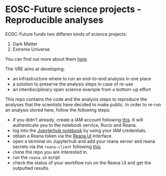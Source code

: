 # EOSC-Future science projects - Reproducible analyses

EOSC-Future funds two differen kinds of science projects:
1. Dark Matter 
2. Extreme Universe

You can find out more about them [here](https://escape2020.pages.in2p3.fr/virtual-environment/home/). 

The VRE aims at developing:
- an infrastructure where to run an end-to-end analysis in one place
- a solution to preserve the analysis steps in case of re-use 
- an interdisciplinary open science example from a bottom-up effort

This repo contains the code and the analysis steps to reproduce the analyses that the scientists have decided to make public. 
In order to re-run an analysis stored here, follow the following steps:

- if you didn't already, create a IAM account following [this](https://datalake-rucio.docs.cern.ch/). It will authenticate you to the notebook service, Rucio and Reana. 
- log into the [Jupyterhub notebook](https://escape-notebook.cern.ch/) by using your IAM credentials.
- obtain a Reana token via the [Reana UI](https://reana.cern.ch/) interface. 
- open a terminal on Jupyterhub and add your reana server and reana secrets via the `reana-client` following [this](https://datalake-rucio.docs.cern.ch/reana/). 
- clone the repo you are interested in. 
- run the `reana.sh` script 
- check the status of your workflow run on the Reana UI and get the outputted results. 
